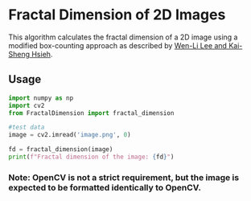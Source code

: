 # Fractal Dimension of 2D Images

This algorithm calculates the fractal dimension of a 2D image using a modified box-counting approach as described by [Wen-Li Lee and Kai-Sheng Hsieh](https://doi.org/10.1016/j.sigpro.2009.12.010).

## Usage

```python
import numpy as np
import cv2
from FractalDimension import fractal_dimension

#test data
image = cv2.imread('image.png', 0)

fd = fractal_dimension(image)
print(f"Fractal dimension of the image: {fd}")
```

### Note: OpenCV is not a strict requirement, but the image is expected to be formatted identically to OpenCV.